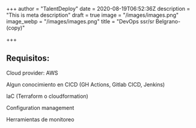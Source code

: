 +++
author = "TalentDeploy"
date = 2020-08-19T06:52:36Z
description = "This is meta description"
draft = true
image = "/images/images.png"
image_webp = "/images/images.png"
title = "DevOps ssr/sr Belgrano-(copy)"

+++
## Requisitos:

Cloud provider: AWS

Algun conocimiento en CICD (GH Actions, Gitlab CICD, Jenkins)

IaC (Terraform o cloudformation)

Configuration management

Herramientas de monitoreo
